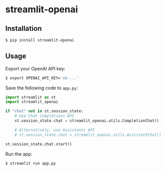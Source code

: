# streamlit-openai

## Installation

```sh
$ pip install streamlit-openai
```

## Usage

Export your OpenAI API key:

```sh
$ export OPENAI_API_KEY='sk-...'
```

Save the following code to `app.py`:

```python
import streamlit as st
import streamlit_openai

if "chat" not in st.session_state:
    # Use Chat Completions API
    st.session_state.chat = streamlit_openai.utils.CompletionChat()

    # Alternatively, use Assistants API
    # st.session_state.chat = streamlit_openai.utils.AssistantChat()

st.session_state.chat.start()
```

Run the app:

```sh
$ streamlit run app.py
```